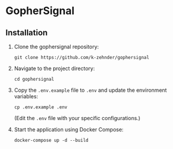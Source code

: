 # GopherSignal

## Installation

1. Clone the gophersignal repository:
   ```
   git clone https://github.com/k-zehnder/gophersignal
   ```

2. Navigate to the project directory:
   ```
   cd gophersignal
   ```

3. Copy the `.env.example` file to `.env` and update the environment variables:
   ```
   cp .env.example .env
   ```
   (Edit the `.env` file with your specific configurations.)

4. Start the application using Docker Compose:
   ```
   docker-compose up -d --build
   ```